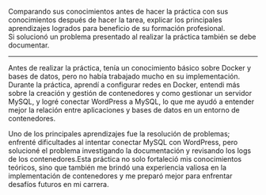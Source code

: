 
Comparando sus conocimientos antes de hacer la práctica con sus conocimientos después de hacer la tarea, explicar los principales aprendizajes logrados para beneficio de su formación profesional.  
Si solucionó un problema presentado al realizar la práctica también se debe documentar.

---
Antes de realizar la práctica, tenía un conocimiento básico sobre Docker y bases de datos, pero no había trabajado mucho en su implementación. Durante la práctica, aprendí a configurar redes en Docker, entendi más sobre la creación y gestión de contenedores y como gestionar un servidor MySQL, y logré conectar WordPress a MySQL, lo que me ayudó a entender mejor la relación entre aplicaciones y bases de datos en un entorno de contenedores.

Uno de los principales aprendizajes fue la resolución de problemas; enfrenté dificultades al intentar conectar MySQL con WordPress, pero solucioné el problema investigando la documentación y revisando los logs de los contenedores.Esta práctica no solo fortaleció mis conocimientos teóricos, sino que también me brindó una experiencia valiosa en la implementación de contenedores y me preparó mejor para enfrentar desafíos futuros en mi carrera.
